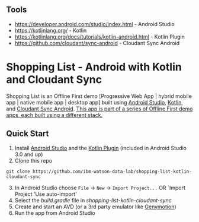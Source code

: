 ## Tools

- https://developer.android.com/studio/index.html - Android Studio
- https://kotlinlang.org/ - Kotlin
- https://kotlinlang.org/docs/tutorials/kotlin-android.html - Kotlin Plugin
- https://github.com/cloudant/sync-android - Cloudant Sync Android

# Shopping List - Android with Kotlin and Cloudant Sync

Shopping List is an Offline First demo [Progressive Web App | hybrid mobile app | native mobile app | desktop app] built using [Android Studio](https://developer.android.com/studio/index.html), [Kotlin](https://kotlinlang.org/), and [Cloudant Sync Android](https://github.com/cloudant/sync-android).
[This app is part of a series of Offline First demo apps, each built using a different stack.](https://github.com/ibm-watson-data-lab/shopping-list) 

## Quick Start

1. Install [Android Studio](https://developer.android.com/studio/index.html) and the [Kotlin Plugin](https://kotlinlang.org/docs/tutorials/kotlin-android.html) (included in Android Studio 3.0 and up)
2. Clone this repo

`git clone https://github.com/ibm-watson-data-lab/shopping-list-kotlin-cloudant-sync`

3. In Android Studio choose `File` -> `New` -> `Import Project...` OR `Import Project 'Use auto-import'
4. Select the _build.gradle_ file in _shopping-list-kotlin-cloudant-sync_
5. Create and start an AVD (or a 3rd party emulator like [Genymotion](https://www.genymotion.com/))
6. Run the app from Android Studio